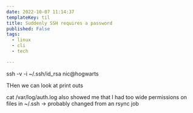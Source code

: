 ```yaml
---
date: 2022-10-07 11:14:37
templateKey: til
title: Suddenly SSH requires a password
published: False
tags:
  - linux
  - cli
  - tech

---
```



ssh -v -i ~/.ssh/id_rsa nic@hogwarts

THen we can look at print outs

cat /var/log/auth.log  also showed me that I had too wide permissions on files in ~/.ssh -> probably changed from an rsync job
